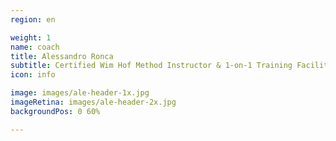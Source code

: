 ```yaml
---
region: en

weight: 1
name: coach
title: Alessandro Ronca
subtitle: Certified Wim Hof Method Instructor & 1-on-1 Training Facilitator
icon: info

image: images/ale-header-1x.jpg
imageRetina: images/ale-header-2x.jpg
backgroundPos: 0 60%

---
```

<!-- Alessandro Ronca -->
<!-- Certified Wim&nbsp;Hof Method&nbsp;Instructor<span class="db">&amp;&nbsp;1&#8209;on&#8209;1 Training&nbsp;Facilitator</span> -->

<!-- style="background-image: no-repeat center 66%;" -->